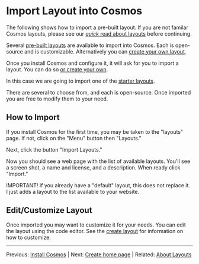 # Import Layout into Cosmos
The following shows how to import a pre-built layout. If you are not familar Cosmos layouts, please see our [*quick* read about layouts](https://github.com/CosmosSoftware/Cosmos.Cms/blob/main/Documentation/Layouts/About.md) before continuing.

Several [pre-built layouts](https://github.com/CosmosSoftware/Cosmos.Cms/blob/main/Documentation/Layouts/StarterLayouts.md) are available to import into Cosmos. Each is open-source and is customizable. Alternatively you can [create your own layout](https://github.com/CosmosSoftware/Cosmos.Cms/blob/main/Documentation/Layouts/Create.md).

Once you install Cosmos and configure it, it will ask for you to import a layout.  You can do so [or create your own](https://github.com/CosmosSoftware/Cosmos.Cms/blob/main/Documentation/Layouts/Create.md).

In this case we are going to import one of the [starter layouts](https://github.com/CosmosSoftware/Cosmos.Cms/blob/main/Documentation/Layouts/StarterLayouts.md).

There are several to choose from, and each is open-source. Once imported you are free to modify them to your need.

## How to Import
If you install Cosmos for the first time, you may be taken to the "layouts" page. If not, click on the "Menu" button then "Layouts."

Next, click the button "Import Layouts." 

Now you should see a web page with the list of available layouts. You'll see a screen shot, a name and license, and a description. When ready click "Import."

IMPORTANT! If you already have a "default" layout, this does not replace it. I just adds a layout to the list available to your website.

## Edit/Customize Layout
Once imported you may want to customize it for your needs.  You can edit the layout using the code editor. See the [create layout](https://github.com/CosmosSoftware/Cosmos.Cms/blob/main/Documentation/Layouts/Create.md) for information on how to customize.

___
Previous: [Install Cosmos](https://github.com/CosmosSoftware/Cosmos.Cms/blob/main/Documentation/Installation/AzureClickInstall.md) | Next: [Create home page](https://github.com/CosmosSoftware/Cosmos.Cms/blob/main/Documentation/Installation/AzureClickInstall.md) | Related: [About Layouts](https://github.com/CosmosSoftware/Cosmos.Cms/blob/main/Documentation/Layouts/About.md)

